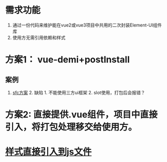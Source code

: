 # 需求功能

1. 通过一份代码来维护能在vue2或vue3项目中共用的二次封装Element-UI组件库
2. 使用方无需引用依赖和样式

# 方案1： vue-demi+postInstall

## 案例

1. [sfc方案](https://juejin.cn/post/7055261325911719944#comment)
   2. 缺陷
         1. 不能使用三方ui框架
         2. slot使用，打包后会报错？

[//]: # (2. [jsx方案]&#40;https://juejin.cn/post/7055261325911719944#comment&#41;)


[//]: # (# JS方案)

[//]: # (1. 都js打包，在ts项目中使用allowJs提供js的使用能力)

# 方案2: 直接提供.vue组件，项目中直接引入，将打包处理移交给使用方。


# [样式直接引入到js文件](https://juejin.cn/post/7128313388580470820#heading-1)
